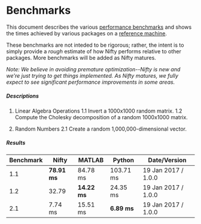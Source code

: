 # Benchmarks

This document describes the various [performance benchmarks](https://github.com/nifty-swift/Nifty-benchmarks) and shows the times achieved by various packages on a [reference machine](#Benchmarks "Ubuntu 16.04, 64-bit; AMD FX-8350 4.0 GHz, 8 core CPU; 32 GB DDR3 RAM; GeForce GTX 750 Ti; 256 GB SSD").

These benchmarks are not inteded to be rigorous; rather, the intent is to simply provide a *rough* estimate of how Nifty performs relative to other packages. More benchmarks will be added as Nifty matures.

*Note: We believe in avoiding premature optimization--Nifty is new and we're just trying to get things implemented. As Nifty matures, we fully expect to see significant performance improvements in some areas.*

##### Descriptions

1. Linear Algebra Operations
    1.1 Invert a 1000x1000 random matrix.
    1.2 Compute the Cholesky decomposition of a random 1000x1000 matrix.

2. Random Numbers
    2.1 Create a random 1,000,000-dimensional vector.

##### Results

| Benchmark       | Nifty          | MATLAB          | Python          | Date/Version           |
|-----------------|----------------|-----------------|-----------------|------------------------|
| 1.1             | **78.91 ms**   | 84.78 ms        | 103.71 ms       | 19 Jan 2017 / 1.0.0    |
| 1.2             | 32.79          | **14.22 ms**    | 24.35 ms        | 19 Jan 2017 / 1.0.0    |
| 2.1             | 7.74 ms        | 15.51 ms        | **6.89 ms**     | 19 Jan 2017 / 1.0.0    |